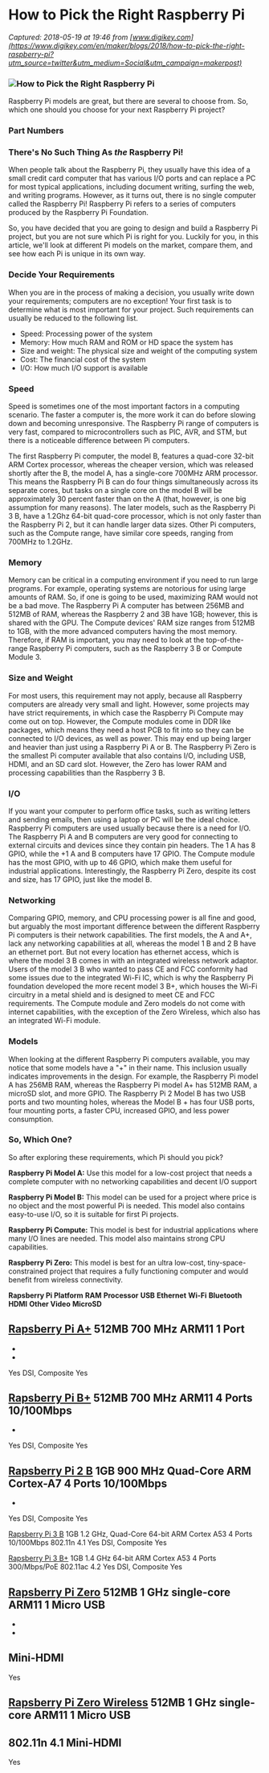 # How to Pick the Right Raspberry Pi

_Captured: 2018-05-19 at 19:46 from [www.digikey.com](https://www.digikey.com/en/maker/blogs/2018/how-to-pick-the-right-raspberry-pi?utm_source=twitter&utm_medium=Social&utm_campaign=makerpost)_

### ![How to Pick the Right Raspberry Pi](https://www.digikey.com/-/media/MakerIO/Images/blogs/2018/How%20to%20Pick%20the%20Right%20Raspberry%20Pi/Cover.jpg?la=en&ts=4fff9acf-9a7f-4ded-a194-589e6dc9ac45)

Raspberry Pi models are great, but there are several to choose from. So, which one should you choose for your next Raspberry Pi project?

### Part Numbers

### There's No Such Thing As _the_ Raspberry Pi!

When people talk about the Raspberry Pi, they usually have this idea of a small credit card computer that has various I/O ports and can replace a PC for most typical applications, including document writing, surfing the web, and writing programs. However, as it turns out, there is no single computer called the Raspberry Pi! Raspberry Pi refers to a series of computers produced by the Raspberry Pi Foundation.

So, you have decided that you are going to design and build a Raspberry Pi project, but you are not sure which Pi is right for you. Luckily for you, in this article, we'll look at different Pi models on the market, compare them, and see how each Pi is unique in its own way.

### Decide Your Requirements

When you are in the process of making a decision, you usually write down your requirements; computers are no exception! Your first task is to determine what is most important for your project. Such requirements can usually be reduced to the following list.

  * Speed: Processing power of the system
  * Memory: How much RAM and ROM or HD space the system has
  * Size and weight: The physical size and weight of the computing system
  * Cost: The financial cost of the system
  * I/O: How much I/O support is available

### Speed

Speed is sometimes one of the most important factors in a computing scenario. The faster a computer is, the more work it can do before slowing down and becoming unresponsive. The Raspberry Pi range of computers is very fast, compared to microcontrollers such as PIC, AVR, and STM, but there is a noticeable difference between Pi computers.

The first Raspberry Pi computer, the model B, features a quad-core 32-bit ARM Cortex processor, whereas the cheaper version, which was released shortly after the B, the model A, has a single-core 700MHz ARM processor. This means the Raspberry Pi B can do four things simultaneously across its separate cores, but tasks on a single core on the model B will be approximately 30 percent faster than on the A (that, however, is one big assumption for many reasons). The later models, such as the Raspberry Pi 3 B, have a 1.2Ghz 64-bit quad-core processor, which is not only faster than the Raspberry Pi 2, but it can handle larger data sizes. Other Pi computers, such as the Compute range, have similar core speeds, ranging from 700MHz to 1.2GHz.

### Memory

Memory can be critical in a computing environment if you need to run large programs. For example, operating systems are notorious for using large amounts of RAM. So, if one is going to be used, maximizing RAM would not be a bad move. The Raspberry Pi A computer has between 256MB and 512MB of RAM, whereas the Raspberry 2 and 3B have 1GB; however, this is shared with the GPU. The Compute devices' RAM size ranges from 512MB to 1GB, with the more advanced computers having the most memory. Therefore, if RAM is important, you may need to look at the top-of-the-range Raspberry Pi computers, such as the Raspberry 3 B or Compute Module 3.

### Size and Weight

For most users, this requirement may not apply, because all Raspberry computers are already very small and light. However, some projects may have strict requirements, in which case the Raspberry Pi Compute may come out on top. However, the Compute modules come in DDR like packages, which means they need a host PCB to fit into so they can be connected to I/O devices, as well as power. This may end up being larger and heavier than just using a Raspberry Pi A or B. The Raspberry Pi Zero is the smallest Pi computer available that also contains I/O, including USB, HDMI, and an SD card slot. However, the Zero has lower RAM and processing capabilities than the Raspberry 3 B.

### I/O

If you want your computer to perform office tasks, such as writing letters and sending emails, then using a laptop or PC will be the ideal choice. Raspberry Pi computers are used usually because there is a need for I/O. The Raspberry Pi A and B computers are very good for connecting to external circuits and devices since they contain pin headers. The 1 A has 8 GPIO, while the +1 A and B computers have 17 GPIO. The Compute module has the most GPIO, with up to 46 GPIO, which make them useful for industrial applications. Interestingly, the Raspberry Pi Zero, despite its cost and size, has 17 GPIO, just like the model B.

### Networking

Comparing GPIO, memory, and CPU processing power is all fine and good, but arguably the most important difference between the different Raspberry Pi computers is their network capabilities. The first models, the A and A+, lack any networking capabilities at all, whereas the model 1 B and 2 B have an ethernet port. But not every location has ethernet access, which is where the model 3 B comes in with an integrated wireless network adaptor. Users of the model 3 B who wanted to pass CE and FCC conformity had some issues due to the integrated Wi-Fi IC, which is why the Raspberry Pi foundation developed the more recent model 3 B+, which houses the Wi-Fi circuitry in a metal shield and is designed to meet CE and FCC requirements. The Compute module and Zero models do not come with internet capabilities, with the exception of the Zero Wireless, which also has an integrated Wi-Fi module.

### Models

When looking at the different Raspberry Pi computers available, you may notice that some models have a "+" in their name. This inclusion usually indicates improvements in the design. For example, the Raspberry Pi model A has 256MB RAM, whereas the Raspberry Pi model A+ has 512MB RAM, a microSD slot, and more GPIO. The Raspberry Pi 2 Model B has two USB ports and two mounting holes, whereas the Model B + has four USB ports, four mounting ports, a faster CPU, increased GPIO, and less power consumption.

### So, Which One?

So after exploring these requirements, which Pi should you pick?

**Raspberry Pi Model A:** Use this model for a low-cost project that needs a complete computer with no networking capabilities and decent I/O support

**Raspberry Pi Model B:** This model can be used for a project where price is no object and the most powerful Pi is needed. This model also contains easy-to-use I/O, so it is suitable for first Pi projects.

**Raspberry Pi Compute:** This model is best for industrial applications where many I/O lines are needed. This model also maintains strong CPU capabilities.

**Raspberry Pi Zero:** This model is best for an ultra low-cost, tiny-space-constrained project that requires a fully functioning computer and would benefit from wireless connectivity.

**Rapsberry Pi Platform** **RAM** **Processor** **USB** **Ethernet** **Wi-Fi** **Bluetooth** **HDMI** **Other Video** **MicroSD**

[Rapsberry Pi A+](https://www.digikey.com/product-detail/en/raspberry-pi/RASPBERRY-PI-A/1690-1006-ND/6152805)
512MB
700 MHz ARM11
1 Port
-
-
-
Yes
DSI, Composite
Yes

[Rapsberry Pi B+](https://www.digikey.com/product-detail/en/raspberry-pi/RASPBERRY-PI-B/1690-1014-ND/6235381)
512MB
700 MHz ARM11
4 Ports
10/100Mbps
-
-
Yes
DSI, Composite
Yes

[Rapsberry Pi 2 B](https://www.digikey.com/product-detail/en/raspberry-pi/RASPBERRY-PI-2-MODEL-B/1690-1005-ND/6152804)
1GB
900 MHz Quad-Core ARM Cortex-A7
4 Ports
10/100Mbps
-
-
Yes
DSI, Composite
Yes

[Rapsberry Pi 3 B](https://www.digikey.com/product-detail/en/raspberry-pi/RASPBERRY-PI-3/1690-1000-ND/6152799)
1GB
1.2 GHz, Quad-Core 64-bit ARM Cortex A53
4 Ports
10/100Mbps
802.11n
4.1
Yes
DSI, Composite
Yes

[Rapsberry Pi 3 B+](https://www.digikey.com/product-detail/en/raspberry-pi/RASPBERRY-PI-3-MODEL-B/1690-1025-ND/8571724)
1GB
1.4 GHz 64-bit ARM Cortex A53
4 Ports
300/Mbps/PoE
802.11ac
4.2
Yes
DSI, Composite
Yes

[Rapsberry Pi Zero](https://www.digikey.com/product-detail/en/pi-supply/RPI-030/1910-1001-ND/8136034)
512MB
1 GHz single-core ARM11
1 Micro USB
-
-
-
Mini-HDMI
-
Yes

[Rapsberry Pi Zero Wireless](https://www.digikey.com/product-detail/en/pi-supply/RPI-029/1910-1000-ND/8136033)
512MB
1 GHz single-core ARM11
1 Micro USB
-
802.11n
4.1
Mini-HDMI
-
Yes
